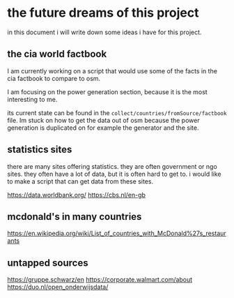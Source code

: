 # the future dreams of this project

in this document i will write down some ideas i have for this project.

## the cia world factbook

I am currently working on a script that would use some of the facts in the cia factbook to compare to osm.

I am focusing on the power generation section, because it is the most interesting to me.

its current state can be found in the `collect/countries/fromSource/factbook` file. Im stuck on how to get the data out of osm because the power generation is duplicated on for example the generator and the site.

## statistics sites

there are many sites offering statistics. they are often government or ngo sites. they often have a lot of data, but it is often hard to get to. i would like to make a script that can get data from these sites.

<https://data.worldbank.org/>
<https://cbs.nl/en-gb>

## mcdonald's in many countries

<https://en.wikipedia.org/wiki/List_of_countries_with_McDonald%27s_restaurants>

## untapped sources

<https://gruppe.schwarz/en>
<https://corporate.walmart.com/about>
<https://duo.nl/open_onderwijsdata/>
